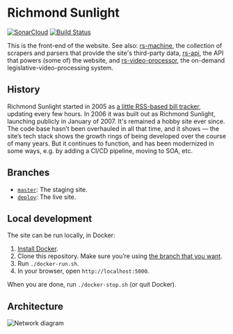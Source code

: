 # Richmond Sunlight

[![SonarCloud](https://sonarcloud.io/api/project_badges/measure?project=openva_richmondsunlight.com&metric=sqale_rating)](https://sonarcloud.io/dashboard?id=openva_richmondsunlight.com) [![Build Status](https://travis-ci.org/openva/richmondsunlight.com.svg?branch=deploy)](https://travis-ci.org/openva/richmondsunlight.com)

This is the front-end of the website.  See also: [rs-machine](https://github.com/openva/rs-machine), the collection of scrapers and parsers that provide the site's third-party data, [rs-api](https://github.com/openva/rs-api), the API that powers (some of) the website, and [rs-video-processor](https://github.com/openva/rs-video-processor), the on-demand legislative-video-processing system.

## History

Richmond Sunlight started in 2005 as [a little RSS-based bill tracker](http://waldo.jaquith.org/bills/), updating every few hours. In 2006 it was built out as Richmond Sunlight, launching publicly in January of 2007. It's remained a hobby site ever since. The code base hasn’t been overhauled in all that time, and it shows — the site’s tech stack shows the growth rings of being developed over the course of many years. But it continues to function, and has been modernized in some ways, e.g. by adding a CI/CD pipeline, moving to SOA, etc.

## Branches

* [`master`](https://github.com/openva/richmondsunlight.com/tree/master): The staging site.
* [`deploy`](https://github.com/openva/richmondsunlight.com/tree/deploy): The live site.

## Local development

The site can be run locally, in Docker:

1. [Install Docker](https://www.docker.com/products/docker-desktop).
1. Clone this repository. Make sure you’re using [the branch that you want](#branches).
1. Run `./docker-run.sh`.
1. In your browser, open `http://localhost:5000`.

When you are done, run `./docker-stop.sh` (or quit Docker).

## Architecture
![Network diagram](https://gist.githubusercontent.com/waldoj/b86e65bd8a14609849badefb85984ebf/raw/58012252ed5564fe6cf4b479df3fe8e2599786b9/rs_architecture.svg?sanitize=true)
